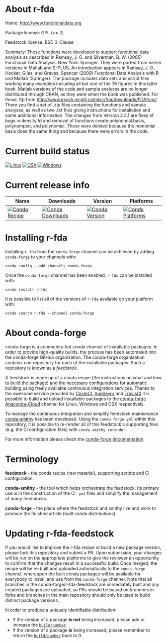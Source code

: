 About r-fda
===========

Home: http://www.functionaldata.org

Package license: GPL (>= 2)

Feedstock license: BSD 3-Clause

Summary: These functions were developed to support functional data analysis as described in
Ramsay, J. O. and Silverman, B. W. (2005) Functional Data Analysis. New York: Springer.  They
were ported from earlier versions in Matlab and S-PLUS.  An introduction appears
in Ramsay, J. O., Hooker, Giles, and Graves, Spencer (2009) Functional Data Analysis
with R and Matlab (Springer). The package includes data sets and script files working
many examples including all but one of the 76 figures in this latter book.  Matlab
versions of the code and sample analyses are no longer distributed through CRAN,
as they were when the book was published.  For those, ftp from <http://www.psych.mcgill.ca/misc/fda/downloads/FDAfuns/>
There you find a set of .zip files containing the functions and sample analyses,
as well as two .txt files giving instructions for installation and some additional
information. The changes from Version 2.4.1 are fixes of bugs in density.fd and
removal of functions create.polynomial.basis, polynompen, and  polynomial. These
were deleted because the monomial basis does the same thing and because there were
errors in the code.




Current build status
====================

[![Linux](https://img.shields.io/circleci/project/github/conda-forge/r-fda-feedstock/master.svg?label=Linux)](https://circleci.com/gh/conda-forge/r-fda-feedstock)
[![OSX](https://img.shields.io/travis/conda-forge/r-fda-feedstock/master.svg?label=macOS)](https://travis-ci.org/conda-forge/r-fda-feedstock)
[![Windows](https://img.shields.io/appveyor/ci/conda-forge/r-fda-feedstock/master.svg?label=Windows)](https://ci.appveyor.com/project/conda-forge/r-fda-feedstock/branch/master)

Current release info
====================

| Name | Downloads | Version | Platforms |
| --- | --- | --- | --- |
| [![Conda Recipe](https://img.shields.io/badge/recipe-r--fda-green.svg)](https://anaconda.org/conda-forge/r-fda) | [![Conda Downloads](https://img.shields.io/conda/dn/conda-forge/r-fda.svg)](https://anaconda.org/conda-forge/r-fda) | [![Conda Version](https://img.shields.io/conda/vn/conda-forge/r-fda.svg)](https://anaconda.org/conda-forge/r-fda) | [![Conda Platforms](https://img.shields.io/conda/pn/conda-forge/r-fda.svg)](https://anaconda.org/conda-forge/r-fda) |

Installing r-fda
================

Installing `r-fda` from the `conda-forge` channel can be achieved by adding `conda-forge` to your channels with:

```
conda config --add channels conda-forge
```

Once the `conda-forge` channel has been enabled, `r-fda` can be installed with:

```
conda install r-fda
```

It is possible to list all of the versions of `r-fda` available on your platform with:

```
conda search r-fda --channel conda-forge
```


About conda-forge
=================

conda-forge is a community-led conda channel of installable packages.
In order to provide high-quality builds, the process has been automated into the
conda-forge GitHub organization. The conda-forge organization contains one repository
for each of the installable packages. Such a repository is known as a *feedstock*.

A feedstock is made up of a conda recipe (the instructions on what and how to build
the package) and the necessary configurations for automatic building using freely
available continuous integration services. Thanks to the awesome service provided by
[CircleCI](https://circleci.com/), [AppVeyor](https://www.appveyor.com/)
and [TravisCI](https://travis-ci.org/) it is possible to build and upload installable
packages to the [conda-forge](https://anaconda.org/conda-forge)
[Anaconda-Cloud](https://anaconda.org/) channel for Linux, Windows and OSX respectively.

To manage the continuous integration and simplify feedstock maintenance
[conda-smithy](https://github.com/conda-forge/conda-smithy) has been developed.
Using the ``conda-forge.yml`` within this repository, it is possible to re-render all of
this feedstock's supporting files (e.g. the CI configuration files) with ``conda smithy rerender``.

For more information please check the [conda-forge documentation](https://conda-forge.org/docs/).

Terminology
===========

**feedstock** - the conda recipe (raw material), supporting scripts and CI configuration.

**conda-smithy** - the tool which helps orchestrate the feedstock.
                   Its primary use is in the construction of the CI ``.yml`` files
                   and simplify the management of *many* feedstocks.

**conda-forge** - the place where the feedstock and smithy live and work to
                  produce the finished article (built conda distributions)


Updating r-fda-feedstock
========================

If you would like to improve the r-fda recipe or build a new
package version, please fork this repository and submit a PR. Upon submission,
your changes will be run on the appropriate platforms to give the reviewer an
opportunity to confirm that the changes result in a successful build. Once
merged, the recipe will be re-built and uploaded automatically to the
`conda-forge` channel, whereupon the built conda packages will be available for
everybody to install and use from the `conda-forge` channel.
Note that all branches in the conda-forge/r-fda-feedstock are
immediately built and any created packages are uploaded, so PRs should be based
on branches in forks and branches in the main repository should only be used to
build distinct package versions.

In order to produce a uniquely identifiable distribution:
 * If the version of a package **is not** being increased, please add or increase
   the [``build/number``](https://conda.io/docs/user-guide/tasks/build-packages/define-metadata.html#build-number-and-string).
 * If the version of a package **is** being increased, please remember to return
   the [``build/number``](https://conda.io/docs/user-guide/tasks/build-packages/define-metadata.html#build-number-and-string)
   back to 0.
